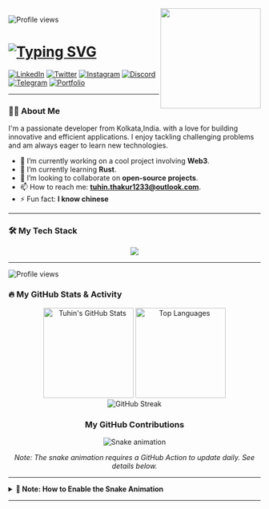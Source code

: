 <!-- 
====================================================================================================
|                                      HI THERE, I'M TUHIN! 👋                                     |
==================================================================================================== 
-->
<img align='right' src='https://user-images.githubusercontent.com/5713670/87202985-820dcb80-c2b6-11ea-9f56-7ec461c497c3.gif' width='200'>
<div align="">
  <!-- Visitor Badge -->
  <p>
    <img src="https://komarev.com/ghpvc/?username=Tuhin810&label=PROFILE+VIEWS&color=blueviolet&style=flat-square" alt="Profile views" />
  </p>
  
  <!-- Animated Typing Title -->
  <h1>
    <a href="https://github.com/Tuhin810">
      <img src="https://readme-typing-svg.herokuapp.com?font=Fira+Code&size=28&pause=1000&color=5865F2&center=true&vCenter=true&width=435&lines=Hey%2C+I'm+Tuhin!;I'm+a+Full-Stack+Developer;I+love+to+build+%26+create.;Welcome+to+my+profile!" alt="Typing SVG" />
    </a>
  </h1>

  <!-- Social Media Badges -->
<p>
  <!-- Replace "#" with your actual links -->
  <a href="#" target="_blank"><img src="https://skillicons.dev/icons?i=linkedin" alt="LinkedIn"></a>
  <a href="#" target="_blank"><img src="https://skillicons.dev/icons?i=twitter" alt="Twitter"></a>
  <a href="#" target="_blank"><img src="https://skillicons.dev/icons?i=instagram" alt="Instagram"></a>
  <a href="#" target="_blank"><img src="https://skillicons.dev/icons?i=discord" alt="Discord"></a>
  <a href="#" target="_blank"><img src="https://skillicons.dev/icons?i=telegram" alt="Telegram"></a>
  <a href="#" target="_blank"><img src="https://skillicons.dev/icons?i=chrome" alt="Portfolio"></a>
</p>


</div>

---
<!-- 
====================================================================================================
|                                           ABOUT ME 👨‍💻                                           |
==================================================================================================== 
-->
### 👨‍💻 About Me

<!-- Introduce yourself! Tell the world what you're passionate about. -->
I'm a passionate developer from Kolkata,India. with a love for building innovative and efficient applications. I enjoy tackling challenging problems and am always eager to learn new technologies.

- 🔭 I’m currently working on a cool project involving **Web3**.
- 🌱 I’m currently learning **Rust**.
- 👯 I’m looking to collaborate on **open-source projects**.
- 📫 How to reach me: **tuhin.thakur1233@outlook.com**.
- ⚡ Fun fact: **I know chinese**

---

<!-- 
====================================================================================================
|                                        MY TECH STACK 🛠️                                          |
==================================================================================================== 
-->
### 🛠️ My Tech Stack

<!-- Add or remove icons from the list below. Find more icons at https://skillicons.dev/ -->
<p align="center">
 <a href="https://skillicons.dev">
  <img src="https://skillicons.dev/icons?i=js,ts,react,nextjs,nodejs,express,mongodb,py,docker,git,vscode,postman,aws,gcp,firebase,postgres&perline=8" />
</a>

</p>

---
 <img src="https://giffiles.alphacoders.com/214/214388.gif" alt="Profile views" />

<!-- 
====================================================================================================
|                                     GITHUB STATS & ACTIVITY 🔥                                   |
==================================================================================================== 
-->
### 🔥 My GitHub Stats & Activity

<div align="center">
  
  <!-- GitHub Stats Card -->
  <img src="https://github-readme-stats.vercel.app/api?username=Tuhin810&show_icons=true&theme=dracula&include_all_commits=true&count_private=true" alt="Tuhin's GitHub Stats" style="height: 180px;"/>
  
  <!-- Top Languages Card -->
  <img src="https://github-readme-stats.vercel.app/api/top-langs/?username=Tuhin810&layout=compact&langs_count=8&theme=dracula" alt="Top Languages" style="height: 180px;"/>
  
  <!-- GitHub Streak Card -->
  <br/>
  <img src="http://github-readme-streak-stats.herokuapp.com?user=Tuhin810&theme=dracula&hide_border=false" alt="GitHub Streak" />
</div>

<!-- Contribution Grid Snake Animation -->
<div align="center">
  <h3>My GitHub Contributions</h3>
  <img src="https://raw.githubusercontent.com/Tuhin810/Tuhin810/output/github-contribution-grid-snake.svg" alt="Snake animation">
  <p><i>Note: The snake animation requires a GitHub Action to update daily. See details below.</i></p>
</div>

---

<!-- 
====================================================================================================
|                                       IMPORTANT NOTE 📝                                          |
==================================================================================================== 
-->
<details>
<summary><b>📝 Note: How to Enable the Snake Animation</b></summary>
<br>
The contribution snake animation above will show as a broken image at first. To fix this, you need to create a simple GitHub Action that runs automatically to generate the animation file.

**Don't worry, it's easy! Just follow these 3 steps:**

1.  In your `Tuhin810` repository, create a new folder named `.github`, and inside that, another folder named `workflows`. The final path should be `.github/workflows`.
2.  Inside the `workflows` folder, create a new file named `main.yml`.
3.  Copy and paste the code below into the `main.yml` file:

    ```yml
    name: Generate Snake Animation
    on:
      schedule:
        - cron: "0 */12 * * *" # Runs every 12 hours
      workflow_dispatch:
    jobs:
      build:
        runs-on: ubuntu-latest
        steps:
          - uses: actions/checkout@v2
          - uses: Platane/snk@v2
            with:
              github_user_name: ${{ github.repository_owner }}
              svg_out_path: dist/github-contribution-grid-snake.svg
          - uses: crazy-max/ghaction-github-pages@v2.5.0
            with:
              target_branch: output
              build_dir: dist
            env:
              GITHUB_TOKEN: ${{ secrets.GITHUB_TOKEN }}
    ```

After saving this file, the animation will be generated within a few minutes and will update automatically every 12 hours!

</details>

---
